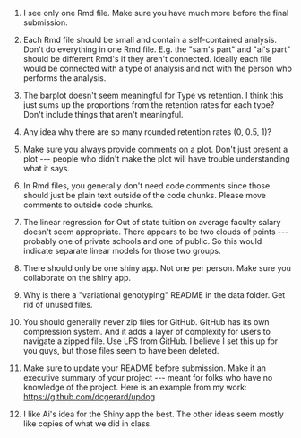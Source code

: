 1. I see only one Rmd file. Make sure you have much more before the final submission. 

2. Each Rmd file should be small and contain a self-contained analysis. Don't do everything in one Rmd file. E.g. the "sam's part" and "ai's part" should be different Rmd's if they aren't connected. Ideally each file would be connected with a type of analysis and not with the person who performs the analysis.

3. The barplot doesn't seem meaningful for Type vs retention. I think this just sums up the proportions from the retention rates for each type? Don't include things that aren't meaningful.

4. Any idea why there are so many rounded retention rates (0, 0.5, 1)?

5. Make sure you always provide comments on a plot. Don't just present a plot --- people who didn't make the plot will have trouble understanding what it says.

6. In Rmd files, you generally don't need code comments since those should just be plain text outside of the code chunks. Please move comments to outside code chunks.

7. The linear regression for Out of state tuition on average faculty salary doesn't seem appropriate. There appears to be two clouds of points --- probably one of private schools and one of public. So this would indicate separate linear models for those two groups.

8. There should only be one shiny app. Not one per person. Make sure you collaborate on the shiny app.

9. Why is there a "variational genotyping" README in the data folder. Get rid of unused files.

10. You should generally never zip files for GitHub. GitHub has its own compression system. And it adds a layer of complexity for users to navigate a zipped file. Use LFS from GitHub. I believe I set this up for you guys, but those files seem to have been deleted.

11. Make sure to update your README before submission. Make it an executive summary of your project --- meant for folks who have no knowledge of the project. Here is an example from my work: <https://github.com/dcgerard/updog>

12. I like Ai's idea for the Shiny app the best. The other ideas seem mostly like copies of what we did in class.
